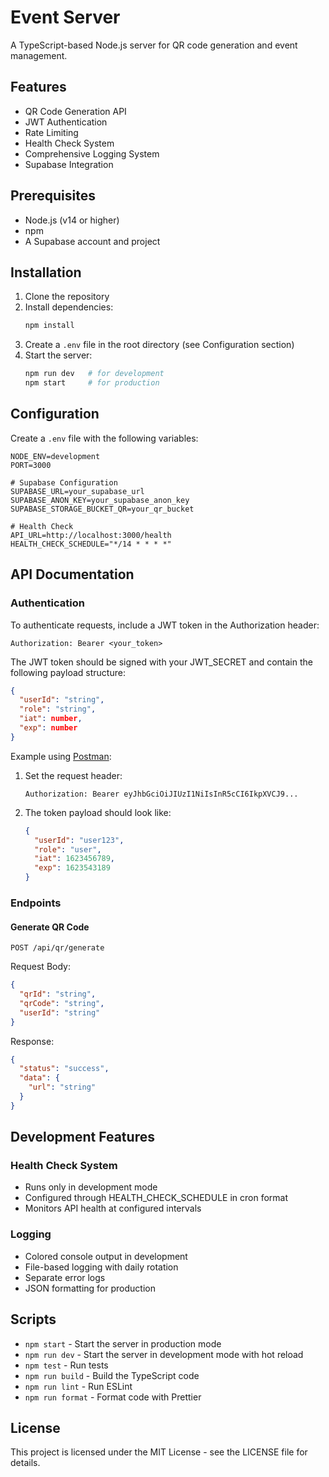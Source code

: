 # Event Server

A TypeScript-based Node.js server for QR code generation and event management.

## Features

- QR Code Generation API
- JWT Authentication
- Rate Limiting
- Health Check System
- Comprehensive Logging System
- Supabase Integration

## Prerequisites

- Node.js (v14 or higher)
- npm
- A Supabase account and project

## Installation

1. Clone the repository
2. Install dependencies:
   ```bash
   npm install
   ```
3. Create a `.env` file in the root directory (see Configuration section)
4. Start the server:
   ```bash
   npm run dev   # for development
   npm start     # for production
   ```

## Configuration

Create a `.env` file with the following variables:

```env
NODE_ENV=development
PORT=3000

# Supabase Configuration
SUPABASE_URL=your_supabase_url
SUPABASE_ANON_KEY=your_supabase_anon_key
SUPABASE_STORAGE_BUCKET_QR=your_qr_bucket

# Health Check
API_URL=http://localhost:3000/health
HEALTH_CHECK_SCHEDULE="*/14 * * * *"
```

## API Documentation

### Authentication

To authenticate requests, include a JWT token in the Authorization header:

```
Authorization: Bearer <your_token>
```

The JWT token should be signed with your JWT_SECRET and contain the following payload structure:

```json
{
  "userId": "string",
  "role": "string",
  "iat": number,
  "exp": number
}
```

Example using [Postman](https://www.postman.com/):

1. Set the request header:
   ```
   Authorization: Bearer eyJhbGciOiJIUzI1NiIsInR5cCI6IkpXVCJ9...
   ```
2. The token payload should look like:
   ```json
   {
     "userId": "user123",
     "role": "user",
     "iat": 1623456789,
     "exp": 1623543189
   }
   ```

### Endpoints

#### Generate QR Code

```http
POST /api/qr/generate
```

Request Body:

```json
{
  "qrId": "string",
  "qrCode": "string",
  "userId": "string"
}
```

Response:

```json
{
  "status": "success",
  "data": {
    "url": "string"
  }
}
```

## Development Features

### Health Check System

- Runs only in development mode
- Configured through HEALTH_CHECK_SCHEDULE in cron format
- Monitors API health at configured intervals

### Logging

- Colored console output in development
- File-based logging with daily rotation
- Separate error logs
- JSON formatting for production

## Scripts

- `npm start` - Start the server in production mode
- `npm run dev` - Start the server in development mode with hot reload
- `npm test` - Run tests
- `npm run build` - Build the TypeScript code
- `npm run lint` - Run ESLint
- `npm run format` - Format code with Prettier

## License

This project is licensed under the MIT License - see the LICENSE file for details.
